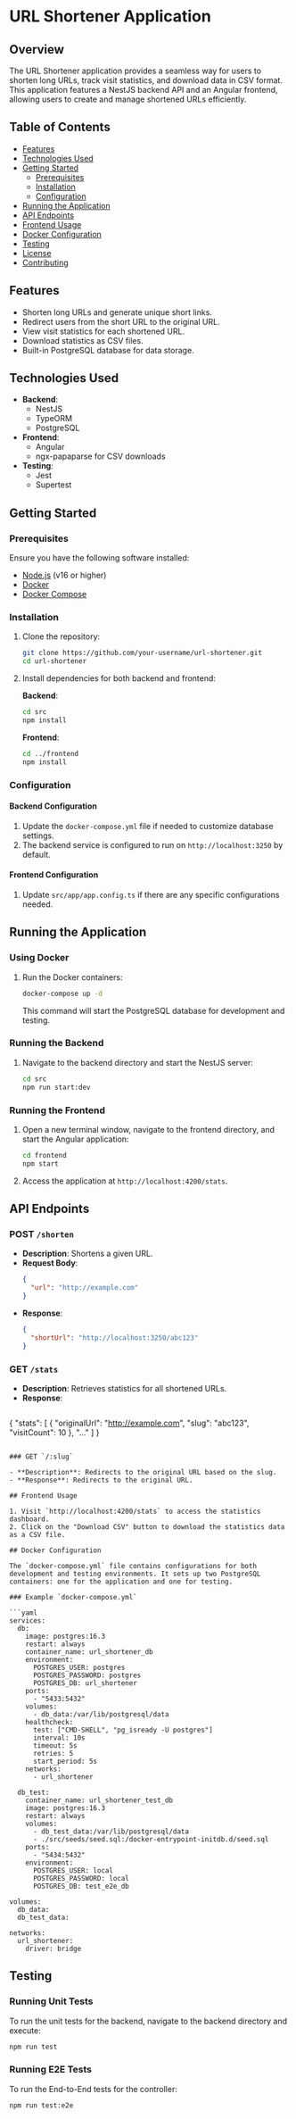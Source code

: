 
# URL Shortener Application


## Overview

The URL Shortener application provides a seamless way for users to shorten long URLs, track visit statistics, and download data in CSV format. This application features a NestJS backend API and an Angular frontend, allowing users to create and manage shortened URLs efficiently.

## Table of Contents

- [Features](#features)
- [Technologies Used](#technologies-used)
- [Getting Started](#getting-started)
    - [Prerequisites](#prerequisites)
    - [Installation](#installation)
    - [Configuration](#configuration)
- [Running the Application](#running-the-application)
- [API Endpoints](#api-endpoints)
- [Frontend Usage](#frontend-usage)
- [Docker Configuration](#docker-configuration)
- [Testing](#testing)
- [License](#license)
- [Contributing](#contributing)

## Features

- Shorten long URLs and generate unique short links.
- Redirect users from the short URL to the original URL.
- View visit statistics for each shortened URL.
- Download statistics as CSV files.
- Built-in PostgreSQL database for data storage.

## Technologies Used

- **Backend**:
    - NestJS
    - TypeORM
    - PostgreSQL
- **Frontend**:
    - Angular
    - ngx-papaparse for CSV downloads
- **Testing**:
    - Jest
    - Supertest

## Getting Started

### Prerequisites

Ensure you have the following software installed:

- [Node.js](https://nodejs.org/) (v16 or higher)
- [Docker](https://www.docker.com/)
- [Docker Compose](https://docs.docker.com/compose/)

### Installation

1. Clone the repository:

   ```bash
   git clone https://github.com/your-username/url-shortener.git
   cd url-shortener
   ```

2. Install dependencies for both backend and frontend:

   **Backend**:
   ```bash
   cd src
   npm install
   ```

   **Frontend**:
   ```bash
   cd ../frontend
   npm install
   ```

### Configuration

#### Backend Configuration

1. Update the `docker-compose.yml` file if needed to customize database settings.
2. The backend service is configured to run on `http://localhost:3250` by default.

#### Frontend Configuration

1. Update `src/app/app.config.ts` if there are any specific configurations needed.

## Running the Application

### Using Docker

1. Run the Docker containers:

   ```bash
   docker-compose up -d
   ```

   This command will start the PostgreSQL database for development and testing.

### Running the Backend

1. Navigate to the backend directory and start the NestJS server:

   ```bash
   cd src
   npm run start:dev
   ```

### Running the Frontend

1. Open a new terminal window, navigate to the frontend directory, and start the Angular application:

   ```bash
   cd frontend
   npm start
   ```

2. Access the application at `http://localhost:4200/stats`.

## API Endpoints

### POST `/shorten`

- **Description**: Shortens a given URL.
- **Request Body**:
  ```json
  {
    "url": "http://example.com"
  }
  ```
- **Response**:
  ```json
  {
    "shortUrl": "http://localhost:3250/abc123"
  }
  ```

### GET `/stats`

- **Description**: Retrieves statistics for all shortened URLs.
- **Response**:
  ```json
{
  "stats": [
    {
      "originalUrl": "http://example.com",
      "slug": "abc123",
      "visitCount": 10
    },
    "..."
  ]
}
```

### GET `/:slug`

- **Description**: Redirects to the original URL based on the slug.
- **Response**: Redirects to the original URL.

## Frontend Usage

1. Visit `http://localhost:4200/stats` to access the statistics dashboard.
2. Click on the "Download CSV" button to download the statistics data as a CSV file.

## Docker Configuration

The `docker-compose.yml` file contains configurations for both development and testing environments. It sets up two PostgreSQL containers: one for the application and one for testing.

### Example `docker-compose.yml`

```yaml
services:
  db:
    image: postgres:16.3
    restart: always
    container_name: url_shortener_db
    environment:
      POSTGRES_USER: postgres
      POSTGRES_PASSWORD: postgres
      POSTGRES_DB: url_shortener
    ports:
      - "5433:5432"
    volumes:
      - db_data:/var/lib/postgresql/data
    healthcheck:
      test: ["CMD-SHELL", "pg_isready -U postgres"]
      interval: 10s
      timeout: 5s
      retries: 5
      start_period: 5s
    networks:
      - url_shortener

  db_test:
    container_name: url_shortener_test_db
    image: postgres:16.3
    restart: always
    volumes:
      - db_test_data:/var/lib/postgresql/data
      - ./src/seeds/seed.sql:/docker-entrypoint-initdb.d/seed.sql
    ports:
      - "5434:5432"
    environment:
      POSTGRES_USER: local
      POSTGRES_PASSWORD: local
      POSTGRES_DB: test_e2e_db

volumes:
  db_data:
  db_test_data:

networks:
  url_shortener:
    driver: bridge
```

## Testing

### Running Unit Tests

To run the unit tests for the backend, navigate to the backend directory and execute:

```bash
npm run test
```

### Running E2E Tests

To run the End-to-End tests for the controller:

```bash
npm run test:e2e
```


